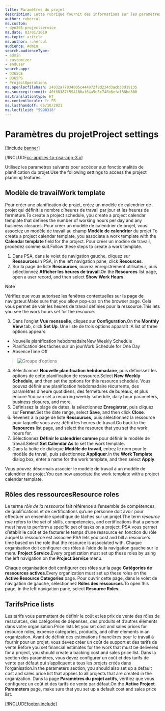 ```yaml
---
title: Paramètres du projet
description: Cette rubrique fournit des informations sur les paramètres de gestion du projet.
author: ruhercul
ms.custom:
- dyn365-projectservice
ms.date: 03/01/2019
ms.topic: article
ms.author: ruhercul
audience: Admin
search.audienceType:
- admin
- customizer
- enduser
search.app:
- D365CE
- D365PS
- ProjectOperations
ms.openlocfilehash: 24032a77834005c444972f8d234d3acb33d19135
ms.sourcegitcommit: 40f68387f594180af64a5e5c748b6efa188bd300
ms.translationtype: HT
ms.contentlocale: fr-FR
ms.lasthandoff: 05/10/2021
ms.locfileid: "5998318"
---
```

# <a name="project-settings"></a><span data-ttu-id="3978b-103">Paramètres du projet</span><span class="sxs-lookup"><span data-stu-id="3978b-103">Project settings</span></span>

[!include [banner](../includes/psa-now-project-operations.md)]

[!INCLUDE[cc-applies-to-psa-app-3.x](../includes/cc-applies-to-psa-app-3x.md)]

<span data-ttu-id="3978b-104">Utilisez les paramètres suivants pour accéder aux fonctionnalités de planification du projet.</span><span class="sxs-lookup"><span data-stu-id="3978b-104">Use the following settings to access the project planning features.</span></span>

## <a name="work-template"></a><span data-ttu-id="3978b-105">Modèle de travail</span><span class="sxs-lookup"><span data-stu-id="3978b-105">Work template</span></span>

<span data-ttu-id="3978b-106">Pour créer une planification de projet, créez un modèle de calendrier de projet qui définit le nombre d’heures de travail par jour et les heures de fermeture.</span><span class="sxs-lookup"><span data-stu-id="3978b-106">To create a project schedule, you create a project calendar template that defines the number of working hours per day and any business closures.</span></span> <span data-ttu-id="3978b-107">Pour créer un modèle de calendrier de projet, vous associez un modèle de travail au champ **Modèle de calendrier** du projet.</span><span class="sxs-lookup"><span data-stu-id="3978b-107">To create a project calendar template, you associate a work template with the **Calendar template** field for the project.</span></span> <span data-ttu-id="3978b-108">Pour créer un modèle de travail, procédez comme suit.</span><span class="sxs-lookup"><span data-stu-id="3978b-108">Follow these steps to create a work template.</span></span>

1. <span data-ttu-id="3978b-109">Dans PSA, dans le volet de navigation gauche, cliquez sur **Ressources**.</span><span class="sxs-lookup"><span data-stu-id="3978b-109">In PSA, in the left navigation pane, click **Resources**.</span></span> 
2. <span data-ttu-id="3978b-110">Sur la page de liste **Ressources**, ouvrez enregistrement utilisateur, puis sélectionnez **Afficher les heures de travail**.</span><span class="sxs-lookup"><span data-stu-id="3978b-110">On the **Resources** list page, open a user record, and then select **Show Work Hours**.</span></span>

  > [!NOTE]
  > <span data-ttu-id="3978b-111">Vérifiez que vous autorisez les fenêtres contextuelles sur la page de navigateur.</span><span class="sxs-lookup"><span data-stu-id="3978b-111">Make sure that you allow pop-ups on the browser page.</span></span> <span data-ttu-id="3978b-112">Cela vous permet de voir les heures de travail définies pour la ressource.</span><span class="sxs-lookup"><span data-stu-id="3978b-112">This lets you see the work hours set for the resource.</span></span>
  
3. <span data-ttu-id="3978b-113">Dans l’onglet **Vue mensuelle**, cliquez sur **Configuration**.</span><span class="sxs-lookup"><span data-stu-id="3978b-113">On the **Monthly View** tab, click **Set Up**.</span></span> <span data-ttu-id="3978b-114">Une liste de trois options apparaît :</span><span class="sxs-lookup"><span data-stu-id="3978b-114">A list of three options appears:</span></span> 

  - <span data-ttu-id="3978b-115">Nouvelle planification hebdomadaire</span><span class="sxs-lookup"><span data-stu-id="3978b-115">New Weekly Schedule</span></span>
  - <span data-ttu-id="3978b-116">Planification des tâches sur un jour</span><span class="sxs-lookup"><span data-stu-id="3978b-116">Work Schedule for One Day</span></span>
  - <span data-ttu-id="3978b-117">Absence</span><span class="sxs-lookup"><span data-stu-id="3978b-117">Time Off</span></span>

> ![Groupe d’options](media/project-13.png)

4. <span data-ttu-id="3978b-119">Sélectionnez **Nouvelle planification hebdomadaire**, puis définissez les options de cette planification de ressource.</span><span class="sxs-lookup"><span data-stu-id="3978b-119">Select **New Weekly Schedule**, and then set the options for this resource schedule.</span></span> <span data-ttu-id="3978b-120">Vous pouvez définir une planification hebdomadaire récurrente, des paramètres d’heure quotidiens, des fermetures de bureaux, et plus encore.</span><span class="sxs-lookup"><span data-stu-id="3978b-120">You can set a recurring weekly schedule, daily hour parameters, business closures, and more.</span></span>
5. <span data-ttu-id="3978b-121">Définissez la plage de dates, la sélectionnez **Enregistrer**, puis cliquez sur **Fermer**.</span><span class="sxs-lookup"><span data-stu-id="3978b-121">Set the date range, select **Save**, and then click **Close**.</span></span> 
6. <span data-ttu-id="3978b-122">Revenez à la page de liste **Ressources**, puis sélectionnez la ressource pour laquelle vous avez défini les heures de travail.</span><span class="sxs-lookup"><span data-stu-id="3978b-122">Go back to the **Resources** list page, and select the resource that you set the work hours for.</span></span> 
7. <span data-ttu-id="3978b-123">Sélectionnez **Définir le calendrier comme** pour définir le modèle de travail.</span><span class="sxs-lookup"><span data-stu-id="3978b-123">Select **Set Calendar As** to set the work template.</span></span> 
8. <span data-ttu-id="3978b-124">Dans la boîte de dialogue **Modèle de travail**, entrez le nom pour le modèle de travail, puis sélectionnez **Appliquer**.</span><span class="sxs-lookup"><span data-stu-id="3978b-124">In the **Work Template** dialog box, enter a name for the work template, and then select **Apply**.</span></span> 

<span data-ttu-id="3978b-125">Vous pouvez désormais associer le modèle de travail à un modèle de calendrier de projet.</span><span class="sxs-lookup"><span data-stu-id="3978b-125">You can now associate the work template with a project calendar template.</span></span>

## <a name="resource-roles"></a><span data-ttu-id="3978b-126">Rôles des ressources</span><span class="sxs-lookup"><span data-stu-id="3978b-126">Resource roles</span></span>

<span data-ttu-id="3978b-127">Le terme *rôle de la ressource* fait référence à l’ensemble de compétences, de qualifications et de certifications qu’une personne doit avoir pour effectuer un ensemble spécifique de tâches sur un projet.</span><span class="sxs-lookup"><span data-stu-id="3978b-127">The term *resource role* refers to the set of skills, competencies, and certifications that a person must have to perform a specific set of tasks on a project.</span></span> <span data-ttu-id="3978b-128">PSA vous permet d’établir le coût et de facturer le temps d’une ressource en fonction du rôle auquel la ressource est associée.</span><span class="sxs-lookup"><span data-stu-id="3978b-128">PSA lets you cost and bill a resource's time based on the role that the resource is associated with.</span></span> <span data-ttu-id="3978b-129">Chaque organisation doit configurer ces rôles à l’aide de la navigation gauche sur le menu **Project Service**.</span><span class="sxs-lookup"><span data-stu-id="3978b-129">Every organization must set up these roles by using the left navigation on the **Project Service** menu.</span></span>

<span data-ttu-id="3978b-130">Chaque organisation doit configurer ces rôles sur la page **Catégories de ressources actives**.</span><span class="sxs-lookup"><span data-stu-id="3978b-130">Every organization must set up these roles on the **Active Resource Categories** page.</span></span> <span data-ttu-id="3978b-131">Pour ouvrir cette page, dans le volet de navigation de gauche, sélectionnez **Rôles des ressources**.</span><span class="sxs-lookup"><span data-stu-id="3978b-131">To open this page, in the left navigation pane, select **Resource Roles**.</span></span>

## <a name="price-lists"></a><span data-ttu-id="3978b-132">Tarifs</span><span class="sxs-lookup"><span data-stu-id="3978b-132">Price lists</span></span>

<span data-ttu-id="3978b-133">Les tarifs vous permettent de définir le coût et les prix de vente des rôles de ressources, des catégories de dépenses, des produits et d’autres éléments dans votre organisation.</span><span class="sxs-lookup"><span data-stu-id="3978b-133">Price lists let you set cost and sales prices for resource roles, expense categories, products, and other elements in an organization.</span></span> <span data-ttu-id="3978b-134">Avant de définir des estimations financières pour le travail à fournir pour un projet, vous devez créer un coût de support et des tarifs de vente.</span><span class="sxs-lookup"><span data-stu-id="3978b-134">Before you set financial estimates for the work that must be delivered for a project, you should create a backing cost and sales price list.</span></span> <span data-ttu-id="3978b-135">Dans la section des paramètres, vous devez configurer un coût et des tarifs de vente par défaut qui s’appliquent à tous les projets créés dans l’organisation.</span><span class="sxs-lookup"><span data-stu-id="3978b-135">In the parameters section, you should also set up a default cost and sales price list that applies to all projects that are created in the organization.</span></span> <span data-ttu-id="3978b-136">Dans la page **Paramètres du projet actifs**, vérifiez que vous configurez un coût et des tarifs de vente par défaut.</span><span class="sxs-lookup"><span data-stu-id="3978b-136">On the **Active Project Parameters** page, make sure that you set up a default cost and sales price list.</span></span>


[!INCLUDE[footer-include](../includes/footer-banner.md)]